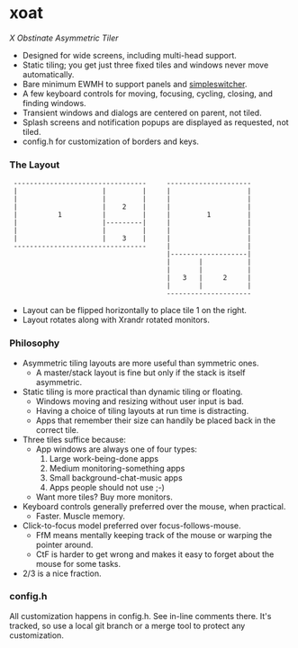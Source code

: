 xoat
====

*X Obstinate Asymmetric Tiler*

* Designed for wide screens, including multi-head support.
* Static tiling; you get just three fixed tiles and windows never move automatically.
* Bare minimum EWMH to support panels and [simpleswitcher](https://github.com/seanpringle/simpleswitcher).
* A few keyboard controls for moving, focusing, cycling, closing, and finding windows.
* Transient windows and dialogs are centered on parent, not tiled.
* Splash screens and notification popups are displayed as requested, not tiled.
* config.h for customization of borders and keys.

### The Layout

     ---------------------------------     ---------------------
     |                     |         |     |                   |
     |                     |         |     |                   |
     |                     |    2    |     |                   |
     |          1          |         |     |         1         |
     |                     |---------|     |                   |
     |                     |         |     |                   |
     |                     |    3    |     |                   |
     ---------------------------------     |                   |
                                           |-------------------|
                                           |       |           |
                                           |       |           |
                                           |   3   |     2     |
                                           |       |           |
                                           ---------------------

* Layout can be flipped horizontally to place tile 1 on the right.
* Layout rotates along with Xrandr rotated monitors.

### Philosophy

* Asymmetric tiling layouts are more useful than symmetric ones.
	* A master/stack layout is fine but only if the stack is itself asymmetric.
* Static tiling is more practical than dynamic tiling or floating.
	* Windows moving and resizing without user input is bad.
	* Having a choice of tiling layouts at run time is distracting.
	* Apps that remember their size can handily be placed back in the correct tile.
* Three tiles suffice because:
	* App windows are always one of four types:
		1. Large work-being-done apps
		2. Medium monitoring-something apps
		3. Small background-chat-music apps
		4. Apps people should not use ;-)
	* Want more tiles? Buy more monitors.
* Keyboard controls generally preferred over the mouse, when practical.
	* Faster. Muscle memory.
* Click-to-focus model preferred over focus-follows-mouse.
	* FfM means mentally keeping track of the mouse or warping the pointer around.
	* CtF is harder to get wrong and makes it easy to forget about the mouse for some tasks.
* 2/3 is a nice fraction.

### config.h

All customization happens in config.h. See in-line comments there. It's tracked, so use a local git branch or a merge tool to protect any customization.

















